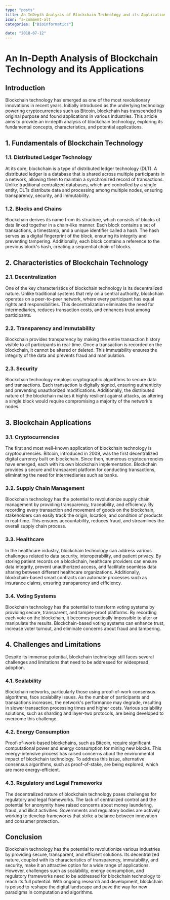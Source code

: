 ```yaml
---
type: "posts"
title: An InDepth Analysis of Blockchain Technology and its Applications
icon: fa-comment-alt
categories: ["Bioinformatics"]

date: "2018-07-12"
---
```




# An In-Depth Analysis of Blockchain Technology and its Applications

## Introduction

Blockchain technology has emerged as one of the most revolutionary innovations in recent years. Initially introduced as the underlying technology powering cryptocurrencies such as Bitcoin, blockchain has transcended its original purpose and found applications in various industries. This article aims to provide an in-depth analysis of blockchain technology, exploring its fundamental concepts, characteristics, and potential applications.

## 1. Fundamentals of Blockchain Technology

### 1.1. Distributed Ledger Technology

At its core, blockchain is a type of distributed ledger technology (DLT). A distributed ledger is a database that is shared across multiple participants in a network, allowing them to maintain a synchronized record of transactions. Unlike traditional centralized databases, which are controlled by a single entity, DLTs distribute data and processing among multiple nodes, ensuring transparency, security, and immutability.

### 1.2. Blocks and Chains

Blockchain derives its name from its structure, which consists of blocks of data linked together in a chain-like manner. Each block contains a set of transactions, a timestamp, and a unique identifier called a hash. The hash serves as a digital fingerprint of the block, ensuring its integrity and preventing tampering. Additionally, each block contains a reference to the previous block's hash, creating a sequential chain of blocks.

## 2. Characteristics of Blockchain Technology

### 2.1. Decentralization

One of the key characteristics of blockchain technology is its decentralized nature. Unlike traditional systems that rely on a central authority, blockchain operates on a peer-to-peer network, where every participant has equal rights and responsibilities. This decentralization eliminates the need for intermediaries, reduces transaction costs, and enhances trust among participants.

### 2.2. Transparency and Immutability

Blockchain provides transparency by making the entire transaction history visible to all participants in real-time. Once a transaction is recorded on the blockchain, it cannot be altered or deleted. This immutability ensures the integrity of the data and prevents fraud and manipulation.

### 2.3. Security

Blockchain technology employs cryptographic algorithms to secure data and transactions. Each transaction is digitally signed, ensuring authenticity and preventing unauthorized modifications. Additionally, the distributed nature of the blockchain makes it highly resilient against attacks, as altering a single block would require compromising a majority of the network's nodes.

## 3. Blockchain Applications

### 3.1. Cryptocurrencies

The first and most well-known application of blockchain technology is cryptocurrencies. Bitcoin, introduced in 2009, was the first decentralized digital currency built on blockchain. Since then, numerous cryptocurrencies have emerged, each with its own blockchain implementation. Blockchain provides a secure and transparent platform for conducting transactions, eliminating the need for intermediaries such as banks.

### 3.2. Supply Chain Management

Blockchain technology has the potential to revolutionize supply chain management by providing transparency, traceability, and efficiency. By recording every transaction and movement of goods on the blockchain, stakeholders can easily track the origin, location, and condition of products in real-time. This ensures accountability, reduces fraud, and streamlines the overall supply chain process.

### 3.3. Healthcare

In the healthcare industry, blockchain technology can address various challenges related to data security, interoperability, and patient privacy. By storing patient records on a blockchain, healthcare providers can ensure data integrity, prevent unauthorized access, and facilitate seamless data sharing between different healthcare organizations. Additionally, blockchain-based smart contracts can automate processes such as insurance claims, ensuring transparency and efficiency.

### 3.4. Voting Systems

Blockchain technology has the potential to transform voting systems by providing secure, transparent, and tamper-proof platforms. By recording each vote on the blockchain, it becomes practically impossible to alter or manipulate the results. Blockchain-based voting systems can enhance trust, increase voter turnout, and eliminate concerns about fraud and tampering.

## 4. Challenges and Limitations

Despite its immense potential, blockchain technology still faces several challenges and limitations that need to be addressed for widespread adoption.

### 4.1. Scalability

Blockchain networks, particularly those using proof-of-work consensus algorithms, face scalability issues. As the number of participants and transactions increases, the network's performance may degrade, resulting in slower transaction processing times and higher costs. Various scalability solutions, such as sharding and layer-two protocols, are being developed to overcome this challenge.

### 4.2. Energy Consumption

Proof-of-work-based blockchains, such as Bitcoin, require significant computational power and energy consumption for mining new blocks. This energy-intensive process has raised concerns about the environmental impact of blockchain technology. To address this issue, alternative consensus algorithms, such as proof-of-stake, are being explored, which are more energy-efficient.

### 4.3. Regulatory and Legal Frameworks

The decentralized nature of blockchain technology poses challenges for regulatory and legal frameworks. The lack of centralized control and the potential for anonymity have raised concerns about money laundering, fraud, and illicit activities. Governments and regulatory bodies are actively working to develop frameworks that strike a balance between innovation and consumer protection.

## Conclusion

Blockchain technology has the potential to revolutionize various industries by providing secure, transparent, and efficient solutions. Its decentralized nature, coupled with its characteristics of transparency, immutability, and security, make it an attractive option for a wide range of applications. However, challenges such as scalability, energy consumption, and regulatory frameworks need to be addressed for blockchain technology to reach its full potential. With ongoing research and development, blockchain is poised to reshape the digital landscape and pave the way for new paradigms in computation and algorithms.